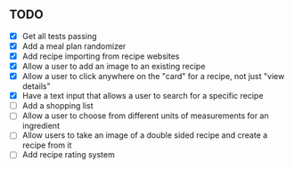 ## TODO

- [x] Get all tests passing
- [x] Add a meal plan randomizer
- [x] Add recipe importing from recipe websites
- [x] Allow a user to add an image to an existing recipe
- [x] Allow a user to click anywhere on the "card" for a recipe, not just "view details"
- [x] Have a text input that allows a user to search for a specific recipe
- [ ] Add a shopping list
- [ ] Allow a user to choose from different units of measurements for an ingredient
- [ ] Allow users to take an image of a double sided recipe and create a recipe from it
- [ ] Add recipe rating system